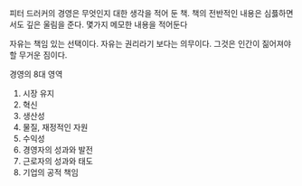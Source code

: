 피터 드러커의 경영은 무엇인지 대한 생각을 적어 둔 책. 책의 전반적인 내용은 심픓하면서도 깊은 울림을 준다. 몇가지 메모한 내용을 적어둔다

자유는 책임 있는 선택이다. 자유는 권리라기 보다는 의무이다. 그것은 인간이 짊어져야 할 무거운 짐이다.

경영의 8대 영역
1. 시장 유지
2. 혁신
3. 생산성
4. 물질, 재정적인 자원
5. 수익성
6. 경영자의 성과와 발전
7. 근로자의 성과와 태도
8. 기업의 공적 책임 
